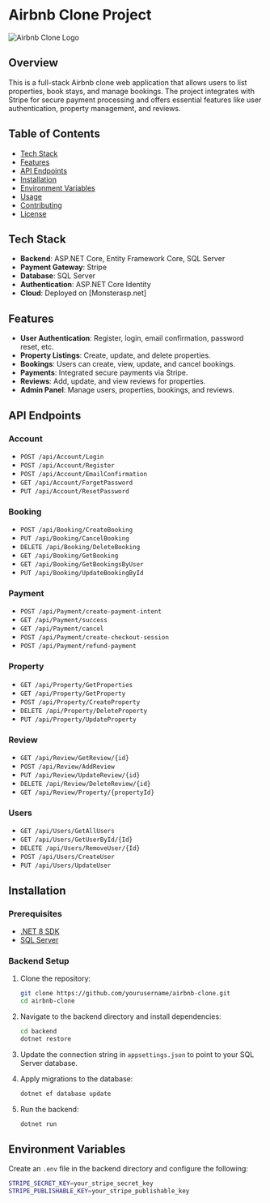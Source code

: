 # Airbnb Clone Project

![Airbnb Clone Logo](https://www.digital.ink/wp-content/uploads/airbnb_logo_detail.jpg)

## Overview

This is a full-stack Airbnb clone web application that allows users to list properties, book stays, and manage bookings. The project integrates with Stripe for secure payment processing and offers essential features like user authentication, property management, and reviews.

## Table of Contents

- [Tech Stack](#tech-stack)
- [Features](#features)
- [API Endpoints](#api-endpoints)
- [Installation](#installation)
- [Environment Variables](#environment-variables)
- [Usage](#usage)
- [Contributing](#contributing)
- [License](#license)

## Tech Stack

- **Backend**: ASP.NET Core, Entity Framework Core, SQL Server
- **Payment Gateway**: Stripe
- **Database**: SQL Server
- **Authentication**: ASP.NET Core Identity
- **Cloud**: Deployed on [Monsterasp.net]

## Features

- **User Authentication**: Register, login, email confirmation, password reset, etc.
- **Property Listings**: Create, update, and delete properties.
- **Bookings**: Users can create, view, update, and cancel bookings.
- **Payments**: Integrated secure payments via Stripe.
- **Reviews**: Add, update, and view reviews for properties.
- **Admin Panel**: Manage users, properties, bookings, and reviews.

## API Endpoints

### Account

- `POST /api/Account/Login`
- `POST /api/Account/Register`
- `POST /api/Account/EmailConfirmation`
- `GET /api/Account/ForgetPassword`
- `PUT /api/Account/ResetPassword`

### Booking

- `POST /api/Booking/CreateBooking`
- `PUT /api/Booking/CancelBooking`
- `DELETE /api/Booking/DeleteBooking`
- `GET /api/Booking/GetBooking`
- `GET /api/Booking/GetBookingsByUser`
- `PUT /api/Booking/UpdateBookingById`

### Payment

- `POST /api/Payment/create-payment-intent`
- `GET /api/Payment/success`
- `GET /api/Payment/cancel`
- `POST /api/Payment/create-checkout-session`
- `POST /api/Payment/refund-payment`

### Property

- `GET /api/Property/GetProperties`
- `GET /api/Property/GetProperty`
- `POST /api/Property/CreateProperty`
- `DELETE /api/Property/DeleteProperty`
- `PUT /api/Property/UpdateProperty`

### Review

- `GET /api/Review/GetReview/{id}`
- `POST /api/Review/AddReview`
- `PUT /api/Review/UpdateReview/{id}`
- `DELETE /api/Review/DeleteReview/{id}`
- `GET /api/Review/Property/{propertyId}`

### Users

- `GET /api/Users/GetAllUsers`
- `GET /api/Users/GetUserById/{Id}`
- `DELETE /api/Users/RemoveUser/{Id}`
- `POST /api/Users/CreateUser`
- `PUT /api/Users/UpdateUser`

## Installation

### Prerequisites

- [.NET 8 SDK](https://dotnet.microsoft.com/download/dotnet/8.0)
- [SQL Server](https://www.microsoft.com/en-us/sql-server)

### Backend Setup

1. Clone the repository:

    ```bash
    git clone https://github.com/yourusername/airbnb-clone.git
    cd airbnb-clone
    ```

2. Navigate to the backend directory and install dependencies:

    ```bash
    cd backend
    dotnet restore
    ```

3. Update the connection string in `appsettings.json` to point to your SQL Server database.

4. Apply migrations to the database:

    ```bash
    dotnet ef database update
    ```

5. Run the backend:

    ```bash
    dotnet run
    ```


## Environment Variables

Create an `.env` file in the backend directory and configure the following:

```bash
STRIPE_SECRET_KEY=your_stripe_secret_key
STRIPE_PUBLISHABLE_KEY=your_stripe_publishable_key
